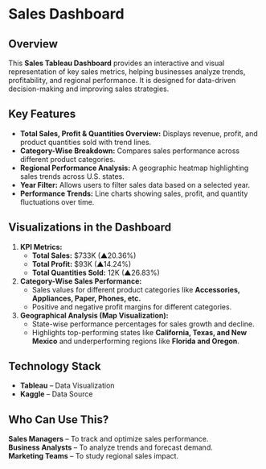 # **Sales Dashboard**  

## **Overview**  
This **Sales Tableau Dashboard** provides an interactive and visual representation of key sales metrics, helping businesses analyze trends, profitability, and regional performance. It is designed for data-driven decision-making and improving sales strategies.  

## **Key Features**  
- **Total Sales, Profit & Quantities Overview:** Displays revenue, profit, and product quantities sold with trend lines.  
- **Category-Wise Breakdown:** Compares sales performance across different product categories.  
- **Regional Performance Analysis:** A geographic heatmap highlighting sales trends across U.S. states.  
- **Year Filter:** Allows users to filter sales data based on a selected year.  
- **Performance Trends:** Line charts showing sales, profit, and quantity fluctuations over time.  

## **Visualizations in the Dashboard**  
1. **KPI Metrics:**  
   - **Total Sales:** $733K (▲20.36%)  
   - **Total Profit:** $93K (▲14.24%)  
   - **Total Quantities Sold:** 12K (▲26.83%)  
2. **Category-Wise Sales Performance:**  
   - Sales values for different product categories like **Accessories, Appliances, Paper, Phones, etc.**  
   - Positive and negative profit margins for different categories.  
3. **Geographical Analysis (Map Visualization):**  
   - State-wise performance percentages for sales growth and decline.  
   - Highlights top-performing states like **California, Texas, and New Mexico** and underperforming regions like **Florida and Oregon**.  

## **Technology Stack**  
- **Tableau** – Data Visualization  
- **Kaggle** – Data Source  

## **Who Can Use This?**  
**Sales Managers** – To track and optimize sales performance.  
**Business Analysts** – To analyze trends and forecast demand.  
**Marketing Teams** – To study regional sales impact.  
